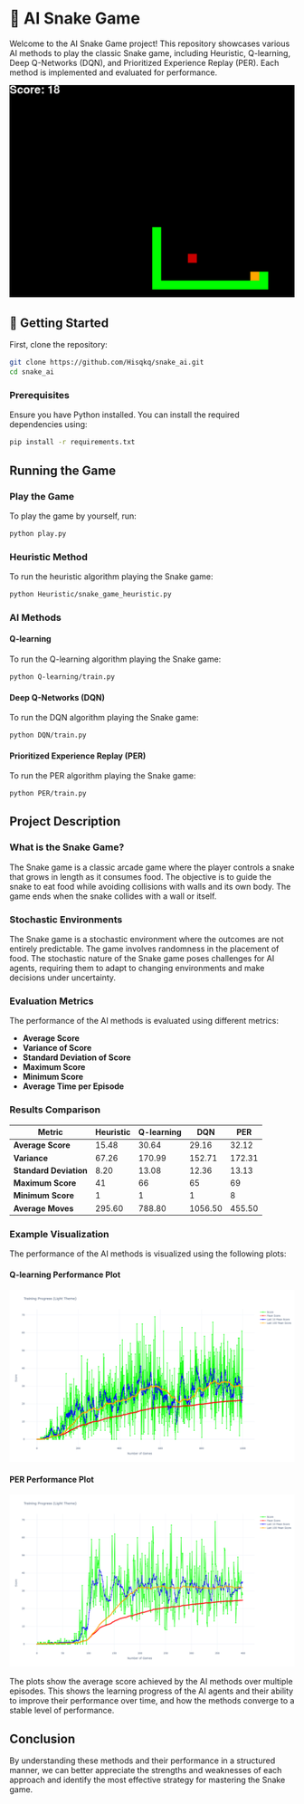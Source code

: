 # 🐍 AI Snake Game

Welcome to the AI Snake Game project! This repository showcases various AI methods to play the classic Snake game, including Heuristic, Q-learning, Deep Q-Networks (DQN), and Prioritized Experience Replay (PER). Each method is implemented and evaluated for performance. 

![PER Training](assets/img/trained.gif)

## 🚀 Getting Started
    
First, clone the repository:

```bash
git clone https://github.com/Hisqkq/snake_ai.git
cd snake_ai
```

### Prerequisites

Ensure you have Python installed. You can install the required dependencies using:

```bash
pip install -r requirements.txt
```

## Running the Game

### Play the Game

To play the game by yourself, run:

```bash
python play.py
```

### Heuristic Method

To run the heuristic algorithm playing the Snake game:

```bash
python Heuristic/snake_game_heuristic.py
```

### AI Methods

#### Q-learning

To run the Q-learning algorithm playing the Snake game:

```bash
python Q-learning/train.py
```

#### Deep Q-Networks (DQN)

To run the DQN algorithm playing the Snake game:

```bash
python DQN/train.py
```

#### Prioritized Experience Replay (PER)

To run the PER algorithm playing the Snake game:

```bash
python PER/train.py
```

## Project Description

### What is the Snake Game?

The Snake game is a classic arcade game where the player controls a snake that grows in length as it consumes food. The objective is to guide the snake to eat food while avoiding collisions with walls and its own body. The game ends when the snake collides with a wall or itself.

### Stochastic Environments

The Snake game is a stochastic environment where the outcomes are not entirely predictable. The game involves randomness in the placement of food. The stochastic nature of the Snake game poses challenges for AI agents, requiring them to adapt to changing environments and make decisions under uncertainty.

### Evaluation Metrics

The performance of the AI methods is evaluated using different metrics:
- **Average Score**
- **Variance of Score**
- **Standard Deviation of Score**
- **Maximum Score**
- **Minimum Score**
- **Average Time per Episode**

### Results Comparison

| Metric                | Heuristic | Q-learning | DQN    | PER    |
|-----------------------|-----------|------------|--------|--------|
| **Average Score**     | 15.48     | 30.64      | 29.16  | 32.12  |
| **Variance**          | 67.26     | 170.99     | 152.71 | 172.31 |
| **Standard Deviation**| 8.20      | 13.08      | 12.36  | 13.13  |
| **Maximum Score**     | 41        | 66         | 65     | 69     |
| **Minimum Score**     | 1         | 1          | 1      | 8      |
| **Average Moves**     | 295.60    | 788.80     | 1056.50| 455.50 |

### Example Visualization

The performance of the AI methods is visualized using the following plots:

#### Q-learning Performance Plot

![Q-learning Performance](assets/img/light-Q-learning-graph.png)


#### PER Performance Plot

![PER Performance](assets/img/light-PER-graph.png)


The plots show the average score achieved by the AI methods over multiple episodes. This shows the learning progress of the AI agents and their ability to improve their performance over time, and how the methods converge to a stable level of performance.

## Conclusion

By understanding these methods and their performance in a structured manner, we can better appreciate the strengths and weaknesses of each approach and identify the most effective strategy for mastering the Snake game.



